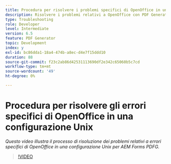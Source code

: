 ```yaml
---
title: Procedura per risolvere i problemi specifici di OpenOffice in una configurazione Unix
description: Risolvere i problemi relativi a OpenOffice con PDF Generator durante l'installazione di UNIX.
type: Troubleshooting
role: Developer
level: Intermediate
version: 6.5
feature: PDF Generator
topic: Development
index: y
exl-id: bc86dda1-18a4-474b-a8ec-d4e7f15ddd10
duration: 88
source-git-commit: f23c2ab86d42531113690df2e342c65060b5c7cd
workflow-type: tm+mt
source-wordcount: '49'
ht-degree: 0%

---
```


# Procedura per risolvere gli errori specifici di OpenOffice in una configurazione Unix

*Questo video illustra il processo di risoluzione dei problemi relativi a errori specifici di OpenOffice in una configurazione Unix per AEM Forms PDFG.*

>[!VIDEO](https://video.tv.adobe.com/v/335551?quality=12&learn=on)
